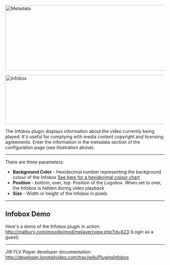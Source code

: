 

<p><img src='http://matbury.com/tutorials/mplayer-docs/mplayer_metadata.gif' alt='Metadata' width='860' height='206' /></p>

<p><img src='http://matbury.com/tutorials/mplayer-docs/mplayer_infobox.gif' alt='Infobox' width='858' height='155' /></p>

The Infobox plugin displays information about the video currently being played. It's useful for complying with media content copyright and licensing agreements. Enter the information in the metadata section of the configuration page (see illustration above).


---


There are three parameters:

  * **Background Color** - Hexidecimal number representing the background colour of the Infobox [See here for a hexidecimal colour chart](http://en.wikipedia.org/wiki/Web_colors)
  * **Position** - bottom, over, top. Position of the Logobox. When set to over, the Infobox is hidden during video playback
  * **Size** - Width or height of the Infobox in pixels


---


## Infobox Demo ##

Here's a demo of the Infobox plugin in action: http://matbury.com/moodle/mod/mplayer/view.php?id=623 (Login as a guest)


---


JW FLV Player developer documentation: http://developer.longtailvideo.com/trac/wiki/PluginsInfobox
